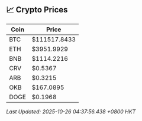 ## 📈 Crypto Prices

| Coin | Price |
| ---- | ----- |
| BTC | $111517.8433 |
| ETH | $3951.9929 |
| BNB | $1114.2216 |
| CRV | $0.5367 |
| ARB | $0.3215 |
| OKB | $167.0895 |
| DOGE | $0.1968 |

_Last Updated: 2025-10-26 04:37:56.438 +0800 HKT_